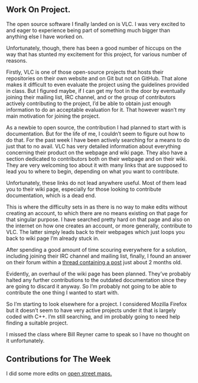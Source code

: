 ## Work On Project.
The open source software I finally landed on is VLC.
I was very excited to and eager to experience being part of something much bigger than anything else I have worked on. 

Unfortunately, though, there has been a good number of hiccups on the way that has stunted my excitement for this project, for various number of reasons. 

Firstly, VLC is one of those open-source projects that hosts their repositories on their own website and on Git but not on GitHub. That alone makes it difficult to even evaluate the project using the guidelines provided in class. But I figured maybe, if I can get my foot in the door by eventually joining their mailing list, IRC channel, and or the group of contributors actively contributing to the project, I’d be able to obtain just enough information to do an acceptable evaluation for it. 
That however wasn’t my main motivation for joining the project.

As a newbie to open source, the contribution I had planned to start with is documentation.
But for the life of me, I couldn’t seem to figure out how to do that. For the past week I have been actively searching for a means to do just that to no avail. VLC has very detailed information about everything concerning their product on the webpage and wiki page. They also have a section dedicated to contributors both on their webpage and on their wiki. 
They are very welcoming too about it with many links that are supposed to lead you to where to begin, depending on what you want to contribute. 

Unfortunately, these links do not lead anywhere useful. Most of them lead you to their wiki page, especially for those looking to contribute documentation, which is a dead end. 

This is where the difficulty sets in as there is no way to make edits without creating an account, to which there are no means existing on that page for that singular purpose. I have searched pretty hard on that page and also on the internet on how one creates an account, or more generally,  contribute to VLC. The latter simply leads back to their webpages which just loops you back to wiki page I’m already stuck in.

After spending a good amount of time scouring everywhere for a solution, including joining their IRC channel and mailing list, finally, I found an answer on their forum within a [thread containing a post](https://forum.videolan.org/viewtopic.php?f=18&t=142885&p=482396&hilit=Documentation#p482396) just about 2 months old.

Evidently, an overhaul of the wiki page has been planned. They’ve probably halted any further contributions to the outdated documentation since they are going to discard it anyway. So I’m probably not going to be able to contribute the one thing I wanted to start with.

So I’m starting to look elsewhere for a project. I considered Mozilla Firefox but it doesn’t seem to have very active projects under it that is largely coded with C++. I’m still searching, and im probably going to need help finding a suitable project.

I missed the class where Bill Reyner came to speak so I have no thought on it unfortunately.

## Contributions for The Week
I did some more edits on [open street maps.](https://www.openstreetmap.org/changeset/75968517)

